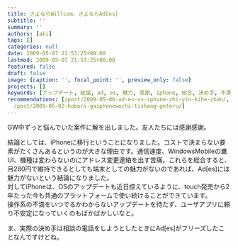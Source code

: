 ```yaml
---
title: さよならWillcom、さよならAd[es]
subtitle: ''
summary: ''
authors: [aki]
tags: []
categories: null
date: 2009-05-07 21:53:25+00:00
lastmod: 2009-05-07 21:53:25+00:00
featured: false
draft: false
image: {caption: '', focal_point: '', preview_only: false}
projects: []
keywords: [アップデート, 結論, ad, es, 魅力, 感謝, iphone, 総合, 決め手, 不満]
recommendations: [/post/2009-05-06-ad-es-vs-iphone-zhi-yin-kihe-zhan/, /post/2010-01-01-jin-geng-nagara2009nian-dedu-maretaji-shi/,
  /post/2009-05-02-hobori-gaiphonewochi-tishang-geteru/]
---
```

GW中ずっと悩んでいた案件に解を出しました。友人たちには感謝感謝。

結論としては、iPhoneに移行ということになりました。コストで決まらない要素がたくさんあるというのが大きな理由です。通信速度、WindowsMobileの糞UI、機種は変わらないのにアドレス変更連絡を出す苦痛。これらを総合すると、月280円で維持できるとしても端末としての魅力がないのであれば、Ad[es]には魅力がないという結論になりました。  
対してiPhoneは、OSのアップデートも近日控えているように、touch発売から2年たった今も共通のプラットフォームで使い続けることができています。  
操作系の不満をいつでるかわからないアップデートを待たず、ユーザアプリに頼り不安定になっていくのもばかばかしいなと。

ま、実際の決め手は相談の電話をしようとしたときにAd[es]がフリーズしたことなんですけどね。


